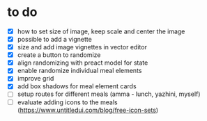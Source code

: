 # to do

-   [x] how to set size of image, keep scale and center the image
-   [x] possible to add a vignette
-   [x] size and add image vignettes in vector editor
-   [x] create a button to randomize
-   [x] align randomizing with preact model for state
-   [x] enable randomize individual meal elements
-   [x] improve grid
-   [x] add box shadows for meal element cards
-   [ ] setup routes for different meals (amma - lunch, yazhini, myself)
-   [ ] evaluate adding icons to the meals (https://www.untitledui.com/blog/free-icon-sets)
